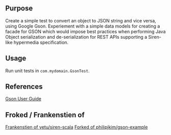 ## Purpose

Create a simple test to convert an object to JSON string and vice versa, using Google Gson.  Experiement with a simple data models for creating a facade for GSON which would impose best practices when performing Java Object serialization and de-serialization for REST APIs supporting a Siren-like hypermedia specification.   

## Usage

Run unit tests in `com.mydomain.GsonTest`.

## References
[Gson User Guide](http://sites.google.com/site/gson/gson-user-guide)

## Froked / Frankenstien of
[Frankenstien of yetu/siren-scala](https://github.com/klevak/siren-scala)
[Forked of philipjkim/gson-example](https://github.com/klevak/gson-example)



